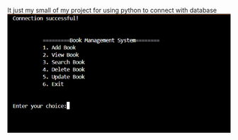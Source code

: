 It just my small of my project for using python to connect with database 
<img src="PythonWithMySQL/img.png">
